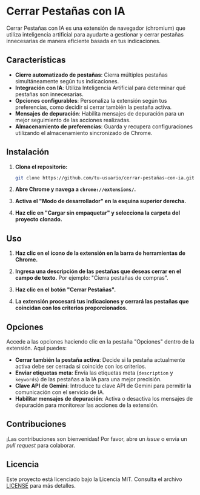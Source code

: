 # Cerrar Pestañas con IA

Cerrar Pestañas con IA es una extensión de navegador (chromium) que utiliza inteligencia artificial para ayudarte a gestionar y cerrar pestañas innecesarias de manera eficiente basada en tus indicaciones.

## Características

- **Cierre automatizado de pestañas**: Cierra múltiples pestañas simultáneamente según tus indicaciones.
- **Integración con IA**: Utiliza Inteligencia Artificial para determinar qué pestañas son innecesarias.
- **Opciones configurables**: Personaliza la extensión según tus preferencias, como decidir si cerrar también la pestaña activa.
- **Mensajes de depuración**: Habilita mensajes de depuración para un mejor seguimiento de las acciones realizadas.
- **Almacenamiento de preferencias**: Guarda y recupera configuraciones utilizando el almacenamiento sincronizado de Chrome.

## Instalación

1. **Clona el repositorio:**

   ```bash
   git clone https://github.com/tu-usuario/cerrar-pestañas-con-ia.git
   ```

2. **Abre Chrome y navega a `chrome://extensions/`.**

3. **Activa el "Modo de desarrollador" en la esquina superior derecha.**

4. **Haz clic en "Cargar sin empaquetar" y selecciona la carpeta del proyecto clonado.**

## Uso

1. **Haz clic en el ícono de la extensión en la barra de herramientas de Chrome.**

2. **Ingresa una descripción de las pestañas que deseas cerrar en el campo de texto.** Por ejemplo: "Cierra pestañas de compras".

3. **Haz clic en el botón "Cerrar Pestañas".**

4. **La extensión procesará tus indicaciones y cerrará las pestañas que coincidan con los criterios proporcionados.**

## Opciones

Accede a las opciones haciendo clic en la pestaña "Opciones" dentro de la extensión. Aquí puedes:

- **Cerrar también la pestaña activa**: Decide si la pestaña actualmente activa debe ser cerrada si coincide con los criterios.
- **Enviar etiquetas meta**: Envía las etiquetas meta (`description` y `keywords`) de las pestañas a la IA para una mejor precisión.
- **Clave API de Gemini**: Introduce tu clave API de Gemini para permitir la comunicación con el servicio de IA.
- **Habilitar mensajes de depuración**: Activa o desactiva los mensajes de depuración para monitorear las acciones de la extensión.

## Contribuciones

¡Las contribuciones son bienvenidas! Por favor, abre un *issue* o envía un *pull request* para colaborar.

## Licencia

Este proyecto está licenciado bajo la Licencia MIT. Consulta el archivo [LICENSE](LICENSE) para más detalles.
